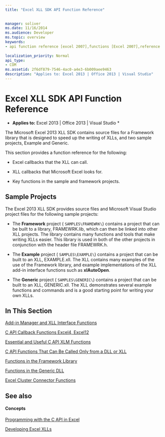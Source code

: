 ```yaml
---
title: "Excel XLL SDK API Function Reference"
 
 
manager: soliver
ms.date: 11/16/2014
ms.audience: Developer
ms.topic: overview
keywords:
- api function reference [excel 2007],functions [Excel 2007],reference [Excel 2007],Excel 2007 XLL Software Development Kit, reference
 
localization_priority: Normal
api_type:
- COM
ms.assetid: 2f6df879-7546-4ac0-a4e3-6b009aee9463
description: "Applies to: Excel 2013 | Office 2013 | Visual Studio"
---
```


# Excel XLL SDK API Function Reference

 * **Applies to:** Excel 2013 | Office 2013 | Visual Studio * 
  
The Microsoft Excel 2013 XLL SDK contains source files for a Framework library that is designed to speed up the writing of XLLs, and two sample projects, Example and Generic. 
  
This section provides a function reference for the following:
  
- Excel callbacks that the XLL can call.
    
- XLL callbacks that Microsoft Excel looks for.
    
- Key functions in the sample and framework projects.
    
## Sample Projects

The Excel 2013 XLL SDK provides source files and Microsoft Visual Studio project files for the following sample projects:
  
- The **Framework** project (  `SAMPLES\FRAMEWRK\`) contains a project that can be built to a library, FRAMEWRK.lib, which can then be linked into other XLL projects. The library contains many functions and tools that make writing XLLs easier. This library is used in both of the other projects in conjunction with the header file FRAMEWRK.h.
    
- The **Example** project (  `SAMPLES\EXAMPLE\`) contains a project that can be built to an XLL, EXAMPLE.xll. The XLL contains many examples of the use of the Framework library, and example implementations of the XLL add-in interface functions such as **xlAutoOpen**.
    
- The **Generic** project (  `SAMPLES\GENERIC\`) contains a project that can be built to an XLL, GENERIC.xll. The XLL demonstrates several example functions and commands and is a good starting point for writing your own XLLs.
    
## In This Section

[Add-in Manager and XLL Interface Functions](add-in-manager-and-xll-interface-functions.md)
  
[C API Callback Functions Excel4, Excel12](c-api-callback-functions-excel4-excel12.md)
  
[Essential and Useful C API XLM Functions](essential-and-useful-c-api-xlm-functions.md)
  
[C API Functions That Can Be Called Only from a DLL or XLL](c-api-functions-that-can-be-called-only-from-a-dll-or-xll.md)
  
[Functions in the Framework Library](functions-in-the-framework-library.md)
  
[Functions in the Generic DLL](functions-in-the-generic-dll.md)
  
[Excel Cluster Connector Functions](excel-cluster-connector-functions.md)
  
## See also

#### Concepts

[Programming with the C API in Excel](programming-with-the-c-api-in-excel.md)
  
[Developing Excel XLLs](developing-excel-xlls.md)

